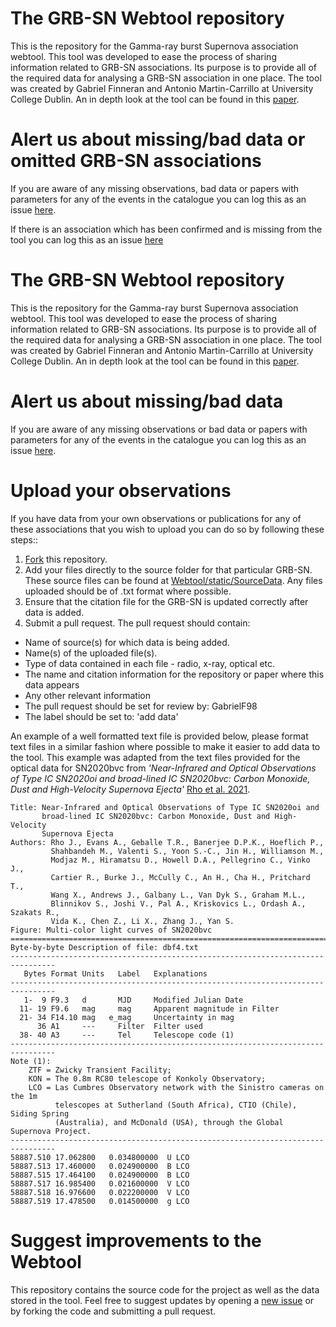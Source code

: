 # The GRB-SN Webtool repository
This is the repository for the Gamma-ray burst Supernova association webtool. This tool was developed to ease the process of sharing information related to GRB-SN associations. Its purpose is to provide all of the required data for analysing a GRB-SN association in one place. The tool was created by Gabriel Finneran and Antonio Martin-Carrillo at University College Dublin. An in depth look at the tool can be found in this [paper]().

# Alert us about missing/bad data or omitted GRB-SN associations 
If you are aware of any missing observations, bad data or papers with parameters for any of the events in the catalogue you can log this as an issue [here](https://github.com/GabrielF98/GRBSNWebtool/issues/new?assignees=GabrielF98&labels=add+data&template=alert-us-about-missing-data.md&title=Missing+data+for+%3Cevent+name+here%3E). 

If there is an association which has been confirmed and is missing from the tool you can log this as an issue [here](https://github.com/GabrielF98/GRBSNWebtool/issues/new?assignees=GabrielF98&labels=missingGRBSN&template=alert-us-about-missing-event.md&title=Missing+data+for+%3Cevent+name+here%3E)

# The GRB-SN Webtool repository
This is the repository for the Gamma-ray burst Supernova association webtool. This tool was developed to ease the process of sharing information related to GRB-SN associations. Its purpose is to provide all of the required data for analysing a GRB-SN association in one place. The tool was created by Gabriel Finneran and Antonio Martin-Carrillo at University College Dublin. An in depth look at the tool can be found in this [paper]().

# Alert us about missing/bad data
If you are aware of any missing observations or bad data or papers with parameters for any of the events in the catalogue you can log this as an issue [here](https://github.com/GabrielF98/GRBSNWebtool/issues/new?assignees=GabrielF98&labels=add+data&template=alert-us-about-missing-data.md&title=Missing+data+for+%3Cevent+name+here%3E). 

# Upload your observations
If you have data from your own observations or publications for any of these associations that you wish to upload you can do so by following these steps::
1. [Fork](https://github.com/GabrielF98/GRBSNWebtool/fork) this repository. 
2. Add your files directly to the source folder for that particular GRB-SN. These source files can be found at [Webtool/static/SourceData](https://github.com/GabrielF98/GRBSNWebtool/tree/master/Webtool/static/SourceData). Any files uploaded should be of .txt format where possible.
3. Ensure that the citation file for the GRB-SN is updated correctly after data is added. 
4. Submit a pull request. The pull request should contain:
 * Name of source(s) for which data is being added.
 * Name(s) of the uploaded file(s). 
 * Type of data contained in each file - radio, x-ray, optical etc. 
 * The name and citation information for the repository or paper where this data appears
 * Any other relevant information
 * The pull request should be set for review by: GabrielF98
 * The label should be set to: 'add data'

An example of a well formatted text file is provided below, please format text files in a similar fashion where possible to make it easier to add data to the tool. This example was adapted from the text files provided for the optical data for SN2020bvc from _'Near-Infrared and Optical Observations of Type IC SN2020oi and broad-lined IC SN2020bvc: Carbon Monoxide, Dust and High-Velocity Supernova Ejecta'_ [Rho et al. 2021](https://ui.adsabs.harvard.edu/abs/2021ApJ...908..232R%2F/abstract).

```
Title: Near-Infrared and Optical Observations of Type IC SN2020oi and 
       broad-lined IC SN2020bvc: Carbon Monoxide, Dust and High-Velocity 
       Supernova Ejecta  
Authors: Rho J., Evans A., Geballe T.R., Banerjee D.P.K., Hoeflich P., 
         Shahbandeh M., Valenti S., Yoon S.-C., Jin H., Williamson M., 
         Modjaz M., Hiramatsu D., Howell D.A., Pellegrino C., Vinko J., 
         Cartier R., Burke J., McCully C., An H., Cha H., Pritchard T., 
         Wang X., Andrews J., Galbany L., Van Dyk S., Graham M.L., 
         Blinnikov S., Joshi V., Pal A., Kriskovics L., Ordash A., Szakats R.,
         Vida K., Chen Z., Li X., Zhang J., Yan S. 
Figure: Multi-color light curves of SN2020bvc
================================================================================
Byte-by-byte Description of file: dbf4.txt
--------------------------------------------------------------------------------
   Bytes Format Units   Label   Explanations
--------------------------------------------------------------------------------
   1-  9 F9.3   d       MJD     Modified Julian Date
  11- 19 F9.6   mag     mag     Apparent magnitude in Filter
  21- 34 F14.10 mag   e_mag     Uncertainty in mag
      36 A1     ---     Filter  Filter used
  38- 40 A3     ---     Tel     Telescope code (1)
--------------------------------------------------------------------------------
Note (1):
    ZTF = Zwicky Transient Facility;
    KON = The 0.8m RC80 telescope of Konkoly Observatory;
    LCO = Las Cumbres Observatory network with the Sinistro cameras on the 1m
          telescopes at Sutherland (South Africa), CTIO (Chile), Siding Spring
          (Australia), and McDonald (USA), through the Global Supernova Project.
--------------------------------------------------------------------------------
58887.510 17.062800   0.034800000  U LCO 
58887.513 17.460000   0.024900000  B LCO 
58887.515 17.464100   0.024900000  B LCO 
58887.517 16.985400   0.021600000  V LCO 
58887.518 16.976600   0.022200000  V LCO 
58887.519 17.478500   0.014500000  g LCO 
```

# Suggest improvements to the Webtool
This repository contains the source code for the project as well as the data stored in the tool. Feel free to suggest updates by opening a [new issue](https://github.com/GabrielF98/GRBSNWebtool/issues/new) or by forking the code and submitting a pull request.
